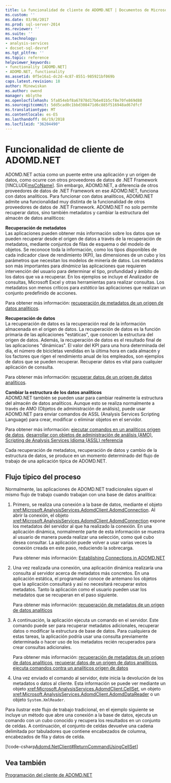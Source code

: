 ```yaml
---
title: La funcionalidad de cliente de ADOMD.NET | Documentos de Microsoft
ms.custom: ''
ms.date: 03/06/2017
ms.prod: sql-server-2014
ms.reviewer: ''
ms.suite: ''
ms.technology:
- analysis-services
- docset-sql-devref
ms.tgt_pltfrm: ''
ms.topic: reference
helpviewer_keywords:
- functionality [ADOMD.NET]
- ADOMD.NET, functionality
ms.assetid: 0f5e16a1-dc2d-4c87-8551-985921bf069b
caps.latest.revision: 18
author: Minewiskan
ms.author: owend
manager: mblythe
ms.openlocfilehash: 5fa854ebf8a67878d17b6e01b5cf8e70fe869d88
ms.sourcegitcommit: 5dd5cad0c1bbd308471d6c885f516948ad67dfcf
ms.translationtype: MT
ms.contentlocale: es-ES
ms.lasthandoff: 06/19/2018
ms.locfileid: "36204490"
---
```

# <a name="adomdnet-client-functionality"></a>Funcionalidad de cliente de ADOMD.NET
  ADOMD.NET actúa como un puente entre una aplicación y un origen de datos, como ocurre con otros proveedores de datos de .NET Framework [!INCLUDE[msCoName](../../includes/msconame-md.md)]. Sin embargo, ADOMD.NET, a diferencia de otros proveedores de datos de .NET Framework en ese ADOMD.NET, funciona con datos analíticos. Para funcionar con datos analíticos, ADOMD.NET admite una funcionalidad muy distinta de la funcionalidad de otros proveedores de datos de .NET Framework. ADOMD.NET no solo permite recuperar datos, sino también metadatos y cambiar la estructura del almacén de datos analíticos:  
  
 **Recuperación de metadatos**  
 Las aplicaciones pueden obtener más información sobre los datos que se pueden recuperar desde el origen de datos a través de la recuperación de metadatos, mediante conjuntos de filas de esquema o del modelo de objetos. Se reconoce toda la información, como los tipos disponibles de cada indicador clave de rendimiento (KPI), las dimensiones de un cubo y los parámetros que necesitan los modelos de minería de datos. Los metadatos son más importantes para *dinámica* las aplicaciones que requieren intervención del usuario para determinar el tipo, profundidad y ámbito de los datos que va a recuperar. En los ejemplos se incluye el Analizador de consultas, Microsoft Excel y otras herramientas para realizar consultas. Los metadatos son menos críticos para *estático* las aplicaciones que realizan un conjunto predefinido de acciones.  
  
 Para obtener más información: [recuperación de metadatos de un origen de datos analíticos](retrieving-metadata-from-an-analytical-data-source.md).  
  
 **Recuperación de datos**  
 La recuperación de datos es la recuperación real de la información almacenada en el origen de datos. La recuperación de datos es la función primaria de las aplicaciones "estáticas", que conocen la estructura del origen de datos. Además, la recuperación de datos es el resultado final de las aplicaciones "dinámicas". El valor del KPI para una hora determinada del día, el número de bicicletas vendidas en la última hora en cada almacén y los factores que rigen el rendimiento anual de los empleados, son ejemplos de datos que se pueden recuperar. Recuperar datos es vital para cualquier aplicación de consulta.  
  
 Para obtener más información: [recuperar datos de un origen de datos analíticos](retrieving-data-from-an-analytical-data-source.md).  
  
 **Cambiar la estructura de los datos analíticos**  
 ADOMD.NET también se pueden usar para cambiar realmente la estructura del almacén de datos analíticos. Aunque esto se realiza normalmente a través de AMO (Objetos de administración de análisis), puede usar ADOMD.NET para enviar comandos de ASSL (Analysis Services Scripting Language) para crear, modificar o eliminar objetos en el servidor.  
  
 Para obtener más información: [ejecutar comandos en un analíticos origen de datos](executing-commands-against-an-analytical-data-source.md), [desarrollar con objetos de administración de análisis &#40;AMO&#41;](../multidimensional-models/analysis-management-objects/developing-with-analysis-management-objects-amo.md), [Scripting de Analysis Services Idioma &#40;ASSL&#41; referencia](../scripting/analysis-services-scripting-language-assl-for-xmla.md)  
  
 Cada recuperación de metadatos, recuperación de datos y cambio de la estructura de datos, se produce en un momento determinado del flujo de trabajo de una aplicación típica de ADOMD.NET.  
  
## <a name="typical-process-flow"></a>Flujo típico del proceso  
 Normalmente, las aplicaciones de ADOMD.NET tradicionales siguen el mismo flujo de trabajo cuando trabajan con una base de datos analítica:  
  
1.  Primero, se realiza una conexión a la base de datos, mediante el objeto <xref:Microsoft.AnalysisServices.AdomdClient.AdomdConnection>. Al abrir la conexión, el objeto <xref:Microsoft.AnalysisServices.AdomdClient.AdomdConnection> expone los metadatos del servidor al que ha realizado la conexión. En una aplicación dinámica, normalmente parte de esta información se muestra al usuario de manera pueda realizar una selección, como qué cubo desea consultar. La aplicación puede volver a usar varias veces la conexión creada en este paso, reduciendo la sobrecarga.  
  
     Para obtener más información: [Establishing Connections in ADOMD.NET](connections-in-adomd-net.md)  
  
2.  Una vez realizada una conexión, una aplicación dinámica realizaría una consulta al servidor acerca de metadatos más concretos. En una aplicación estática, el programador conoce de antemano los objetos que la aplicación consultará y así no necesitará recuperar estos metadatos. Tanto la aplicación como el usuario pueden usar los metadatos que se recuperan en el paso siguiente.  
  
     Para obtener más información: [recuperación de metadatos de un origen de datos analíticos](retrieving-metadata-from-an-analytical-data-source.md)  
  
3.  A continuación, la aplicación ejecuta un comando en el servidor. Este comando puede ser para recuperar metadatos adicionales, recuperar datos o modificar la estructura de base de datos. Para cualquiera de estas tareas, la aplicación podría usar una consulta previamente determinada o hacer uso de los metadatos recién recuperados para crear consultas adicionales.  
  
     Para obtener más información: [recuperación de metadatos de un origen de datos analíticos](retrieving-metadata-from-an-analytical-data-source.md), [recuperar datos de un origen de datos analíticos](retrieving-data-from-an-analytical-data-source.md), [ejecuta comandos contra un analíticos origen de datos](executing-commands-against-an-analytical-data-source.md)  
  
4.  Una vez enviado el comando al servidor, éste inicia la devolución de los metadatos o datos al cliente. Esta información se puede ver mediante un objeto <xref:Microsoft.AnalysisServices.AdomdClient.CellSet>, un objeto <xref:Microsoft.AnalysisServices.AdomdClient.AdomdDataReader> o un objeto `System.XmlReader`.  
  
 Para ilustrar este flujo de trabajo tradicional, en el ejemplo siguiente se incluye un método que abre una conexión a la base de datos, ejecuta un comando con un cubo conocido y recupera los resultados en un conjunto de celdas. A continuación, el conjunto de celdas devuelve una cadena delimitada por tabuladores que contiene encabezados de columna, encabezados de fila y datos de celda.  
  
 [!code-csharp[Adomd.NetClient#ReturnCommandUsingCellSet](../../snippets/csharp/SQL14/adomd.net/adomd.netclient/cs/adomdexample.cs#returncommandusingcellset)]  
  
## <a name="see-also"></a>Vea también  
 [Programación del cliente de ADOMD.NET](adomd-net-client-programming.md)  
  
  